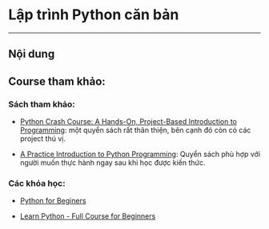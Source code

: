 # Lập trình Python căn bản

----
## Nội dung

## Course tham khảo:

### Sách tham khảo:
- [Python Crash Course: A Hands-On, Project-Based Introduction to Programming](http://93.174.95.29/_ads/922B856D66574746B69EC69E67C20A17): một quyển sách rất thân thiện, bên cạnh đó còn có các project thú vị.

-  [A Practice Introduction to Python Programming](https://drive.google.com/file/d/1Mh_3Yf_xzOSog32XqTW42q4h8MPibRAy/view?usp=sharing): Quyển sách phù hợp với người muốn thực hành ngay sau khi học được kiến thức.
  
### Các khóa học:

- [Python for Beginers](https://www.youtube.com/watch?v=jFCNu1-Xdsw&list=PLlrxD0HtieHhS8VzuMCfQD4uJ9yne1mE6)

- [Learn Python - Full Course for Beginners](https://www.youtube.com/watch?v=rfscVS0vtbw&t=3s)


